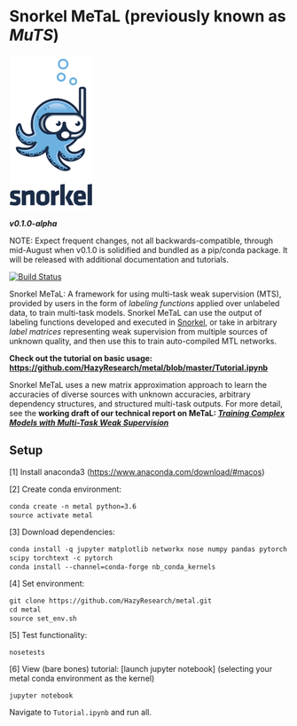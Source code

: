# Snorkel MeTaL (previously known as _MuTS_)

<img src="assets/logo_01.png" width="150"/>

**_v0.1.0-alpha_** 

NOTE:
Expect frequent changes, not all backwards-compatible, through mid-August when v0.1.0 is solidified and bundled as a pip/conda package. It will be released with additional documentation and tutorials.

[![Build Status](https://travis-ci.com/HazyResearch/metal.svg?branch=master)](https://travis-ci.com/HazyResearch/metal)

Snorkel MeTaL: A framework for using multi-task weak supervision (MTS), provided by users in the form of _labeling functions_ applied over unlabeled data, to train multi-task models.
Snorkel MeTaL can use the output of labeling functions developed and executed in [Snorkel](snorkel.stanford.edu), or take in arbitrary _label matrices_ representing weak supervision from multiple sources of unknown quality, and then use this to train auto-compiled MTL networks.

**Check out the tutorial on basic usage: https://github.com/HazyResearch/metal/blob/master/Tutorial.ipynb**

Snorkel MeTaL uses a new matrix approximation approach to learn the accuracies of diverse sources with unknown accuracies, arbitrary dependency structures, and structured multi-task outputs.
For more detail, see the **working draft of our technical report on MeTaL: [_Training Complex Models with Multi-Task Weak Supervision_](https://ajratner.github.io/assets/papers/mts-draft.pdf)**

## Setup
[1] Install anaconda3 (https://www.anaconda.com/download/#macos)

[2] Create conda environment:
```
conda create -n metal python=3.6
source activate metal
```

[3] Download dependencies:
```
conda install -q jupyter matplotlib networkx nose numpy pandas pytorch scipy torchtext -c pytorch
conda install --channel=conda-forge nb_conda_kernels
```

[4] Set environment:
```
git clone https://github.com/HazyResearch/metal.git
cd metal
source set_env.sh
```

[5] Test functionality:
```
nosetests
```

[6] View (bare bones) tutorial:
[launch jupyter notebook] (selecting your metal conda environment as the kernel)

```
jupyter notebook
```

Navigate to ```Tutorial.ipynb``` and run all.
